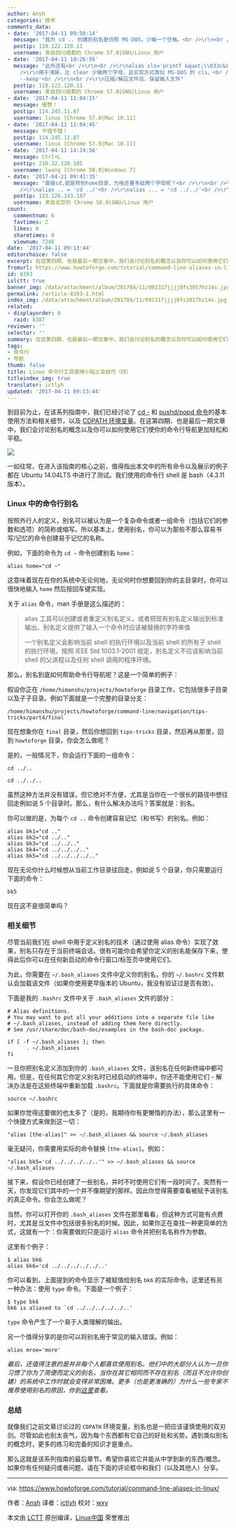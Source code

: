 ```yaml
---
author: Ansh
categories: 技术
comments_data:
- date: '2017-04-11 09:50:14'
  message: "我为 cd .. 创建的别名是仿照 MS-DOS，少输一个空格。<br />\r\n<br />\r\nalias cd..='cd ..'"
  postip: 118.122.120.11
  username: 来自四川成都的 Chrome 57.0|GNU/Linux 用户
- date: '2017-04-11 10:26:56'
  message: "此外还有<br />\r\n<br />\r\nalias cls='printf &quot;\\033c&quot;'<br />\r\n<br
    />\r\n用于清屏，比 clear 少输两个字母，且实现方式类似 MS-DOS 的 cls。<br />\r\n<br />\r\nalias gzip='gzip
    --keep'<br />\r\n<br />\r\n压缩/解压文件后，保留输入文件"
  postip: 118.122.120.11
  username: 来自四川成都的 Chrome 57.0|GNU/Linux 用户
- date: '2017-04-11 11:04:15'
  message: 很赞！
  postip: 114.245.11.87
  username: linux [Chrome 57.0|Mac 10.11]
- date: '2017-04-11 11:04:45'
  message: 不错不错！
  postip: 114.245.11.87
  username: linux [Chrome 57.0|Mac 10.11]
- date: '2017-04-11 14:24:56'
  message: Ctrl+L
  postip: 210.32.120.105
  username: lwang [Chrome 50.0|Windows 7]
- date: '2017-04-21 09:41:35'
  message: "直接cd,就是转到home目录，为啥还要多敲两个字母呢？<br />\r\n<br />\r\n至于上级目录，看到别人是用<br />\r\n<br
    />\r\nalias .. = 'cd ../'<br />\r\nalias ... = 'cd ../../'<br />\r\n<br />\r\n也同样比bk2,3来的方便"
  postip: 123.126.143.187
  username: 来自北京的 Chrome 58.0|GNU/Linux 用户
count:
  commentnum: 6
  favtimes: 2
  likes: 0
  sharetimes: 0
  viewnum: 7248
date: '2017-04-11 09:13:44'
editorchoice: false
excerpt: 在这第四期、也是最后一期文章中，我们会讨论别名的概念以及你可以如何使用它们使你的命令行导航更加轻松和平稳。
fromurl: https://www.howtoforge.com/tutorial/command-line-aliases-in-linux/
id: 8393
islctt: true
banner_img: /data/attachment/album/201704/11/091317jjjj0fs3017hz14s.jpg
permalink: /article-8393-1.html
index_img: /data/attachment/album/201704/11/091317jjjj0fs3017hz14s.jpg.thumb.jpg
related:
- displayorder: 0
  raid: 8387
reviewer: ''
selector: ''
summary: 在这第四期、也是最后一期文章中，我们会讨论别名的概念以及你可以如何使用它们使你的命令行导航更加轻松和平稳。
tags:
- 命令行
- 导航
thumb: false
title: Linux 命令行工具使用小贴士及技巧（四）
titleindex_img: true
translator: ictlyh
updated: '2017-04-11 09:13:44'
---
```


到目前为止，在该系列指南中，我们已经讨论了 [cd -](/article-8335-1.html) 和 [pushd/popd 命令](/article-8371-1.html)的基本使用方法和相关细节，以及 [CDPATH 环境变量](/article-8387-1.html)。在这第四期、也是最后一期文章中，我们会讨论别名的概念以及你可以如何使用它们使你的命令行导航更加轻松和平稳。


![](/data/attachment/album/201704/11/091317jjjj0fs3017hz14s.jpg)


一如往常，在进入该指南的核心之前，值得指出本文中的所有命令以及展示的例子都在 Ubuntu 14.04LTS 中进行了测试。我们使用的命令行 shell 是 bash（4.3.11 版本）。


### Linux 中的命令行别名


按照外行人的定义，别名可以被认为是一个复杂命令或者一组命令（包括它们的参数和选项）的简称或缩写。所以基本上，使用别名，你可以为那些不那么容易书写/记忆的命令创建易于记忆的名称。


例如，下面的命令为 `cd ~` 命令创建别名 `home`：



```
alias home="cd ~"

```

这意味着现在在你的系统中无论何地，无论何时你想要回到你的主目录时，你可以很快地输入 `home` 然后按回车键实现。


关于 `alias` 命令，man 手册是这么描述的：



> 
> alias 工具可以创建或者重定义别名定义，或者把现有别名定义输出到标准输出。别名定义提供了输入一个命令时应该被替换的字符串值
> 
> 
> 一个别名定义会影响当前 shell 的执行环境以及当前 shell 的所有子 shell 的执行环境。按照 IEEE Std 1003.1-2001 规定，别名定义不应该影响当前 shell 的父进程以及任何 shell 调用的程序环境。
> 
> 
> 


那么，别名到底如何帮助命令行导航呢？这是一个简单的例子：


假设你正在 `/home/himanshu/projects/howtoforge` 目录工作，它包括很多子目录以及子子目录。例如下面就是一个完整的目录分支：



```
/home/himanshu/projects/howtoforge/command-line/navigation/tips-tricks/part4/final

```

现在想象你在 `final` 目录，然后你想回到 `tips-tricks` 目录，然后再从那里，回到 `howtoforge` 目录。你会怎么做呢？


是的，一般情况下，你会运行下面的一组命令：



```
cd ../..

cd ../../..

```

虽然这种方法并没有错误，但它绝对不方便，尤其是当你在一个很长的路径中想往回走例如说 5 个目录时。那么，有什么解决办法吗？答案就是：别名。


你可以做的是，为每个 `cd ..` 命令创建容易记忆（和书写）的别名。例如：



```
alias bk1="cd .."  
alias bk2="cd ../.."  
alias bk3="cd ../../.."  
alias bk4="cd ../../../.."  
alias bk5="cd ../../../../.."

```

现在无论你什么时候想从当前工作目录往回走，例如说 5 个目录，你只需要运行下面的命令：



```
bk5

```

现在这不是很简单吗？


### 相关细节


尽管当前我们在 shell 中用于定义别名的技术（通过使用 alias 命令）实现了效果，别名只存在于当前终端会话。很有可能你会希望你定义的别名能保存下来，使得此后你可以在任何新启动的命令行窗口/标签页中使用它们。


为此，你需要在 `~/.bash_aliases` 文件中定义你的别名，你的 `~/.bashrc` 文件默认会加载该文件（如果你使用更早版本的 Ubuntu，我没有验证过是否有效）。


下面是我的 `.bashrc` 文件中关于 `.bash_aliases` 文件的部分：



```
# Alias definitions.
# You may want to put all your additions into a separate file like
# ~/.bash_aliases, instead of adding them here directly.
# See /usr/share/doc/bash-doc/examples in the bash-doc package.

if [ -f ~/.bash_aliases ]; then 
      . ~/.bash_aliases
fi

```

一旦你把别名定义添加到你的 `.bash_aliases` 文件，该别名在任何新终端中都可用。但是，在任何其它你定义别名时已经启动的终端中，你还不能使用它们 - 解决办法是在这些终端中重新加载 `.bashrc`。下面就是你需要执行的具体命令：



```
source ~/.bashrc

```

如果你觉得这要做的也太多了（是的，我期待你有更懒惰的办法），那么这里有一个快捷方式来做到这一切：



```
"alias [the-alias]" >> ~/.bash_aliases && source ~/.bash_aliases

```

毫无疑问，你需要用实际的命令替换 `[the-alias]`。例如：



```
"alias bk5='cd ../../../../..'" >> ~/.bash_aliases && source ~/.bash_aliases

```

接下来，假设你已经创建了一些别名，并时不时使用它们有一段时间了。突然有一天，你发现它们其中的一个并不像期望的那样。因此你觉得需要查看被赋予该别名的真正命令。你会怎么做呢？


当然，你可以打开你的 `.bash_aliases` 文件在那里看看，但这种方式可能有点费时，尤其是当文件中包括很多别名的时候。因此，如果你正在查找一种更简单的方式，这就有一个：你需要做的只是运行 `alias` 命令并把别名名称作为参数。


这里有个例子：



```
$ alias bk6
alias bk6='cd ../../../../../..'

```

你可以看到，上面提到的命令显示了被赋值给别名 `bk6` 的实际命令。这里还有另一种办法：使用 `type` 命令。下面是一个例子：



```
$ type bk6
bk6 is aliased to `cd ../../../../../..'

```

`type` 命令产生了一个易于人类理解的输出。


另一个值得分享的是你可以将别名用于常见的输入错误。例如：



```
alias mroe='more'

```

*最后，还值得注意的是并非每个人都喜欢使用别名。他们中的大部分人认为一旦你习惯了你为了简便而定义的别名，当你在其它相同而不存在别名（而且不允许你创建）的系统中工作时就会变得非常困难。更多（也是更准确的）为什么一些专家不推荐使用别名的原因，你到[这里](http://unix.stackexchange.com/questions/66934/why-is-aliasing-over-standard-commands-not-recommended)查看。*


### 总结


就像我们之前文章讨论过的 `CDPATH` 环境变量，别名也是一把应该谨慎使用的双刃剑。尽管如此也别太丧气，因为每个东西都有它自己的好处和劣势。遇到类似别名的概念时，更多的练习和完备的知识才是重点。


那么这就是该系列指南的最后章节。希望你喜欢它并能从中学到新的东西/概念。如果你有任何疑问或者问题，请在下面的评论框中和我们（以及其他人）分享。




---


via: <https://www.howtoforge.com/tutorial/command-line-aliases-in-linux/>


作者：[Ansh](https://www.howtoforge.com/tutorial/command-line-aliases-in-linux/) 译者：[ictlyh](https://github.com/ictlyh) 校对：[wxy](https://github.com/wxy)


本文由 [LCTT](https://github.com/LCTT/TranslateProject) 原创编译，[Linux中国](https://linux.cn/) 荣誉推出